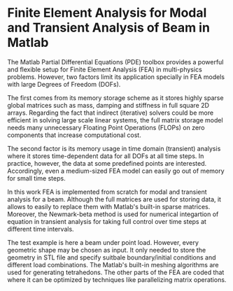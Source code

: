 # Finite Element Analysis for Modal and Transient Analysis of Beam in Matlab

The Matlab Partial Differential Equations (PDE) toolbox provides a powerful
and flexible setup for Finite Element Analysis (FEA) in multi-physics problems.
However, two factors limit its application specially in FEA models with large
Degrees of Freedom (DOFs).

The first comes from its memory storage scheme as it stores highly sparse global matrices such as mass, damping and stiffness in full square 2D arrays. Regarding the fact that indirect (iterative) solvers could be more efficient in solving large scale linear systems, the full matrix storage model needs many unnecessary Floating Point Operations (FLOPs) on zero components that increase computational cost.

The second factor is its memory usage in time domain (transient) analysis where it stores time-dependent data for all DOFs at all time steps. In practice, however, the data at some predefined points are interested. Accordingly, even a medium-sized FEA model can easily go out of memory for small time steps.

In this work FEA is implemented from scratch for modal and transient analysis for a beam. Although the full matrices are used for storing data, it allows to easily to replace them with Matlab's built-in sparse matrices. Moreover, the Newmark-beta method is used for numerical integartion of equation in transient analysis for taking full control over time steps at different time intervals. 

The test example is here a beam under point load. However, every geometric shape may be chosen as input. It only needed to store the geometry in STL file and specify suitbale boundary/initial conditions and different load combinations. The Matlab's built-in meshing algorithms are used for generating tetrahedons. The other parts of the FEA are coded that where it can be optimized by techniques like parallelizing matrix operations.

